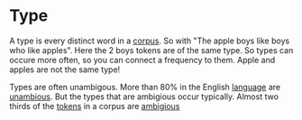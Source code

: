 # Type
A type is every distinct word in a [corpus](Corpus.md). So with "The apple boys like boys who like apples". Here the 2 boys tokens are of the same type. So types can occure more often, so you can connect a frequency to them. Apple and apples are not the same type! 

Types are often unambigous. More than 80% in the English [language](Languages.md) are [unambious](Ambiguity.md). But the types that are ambigious occur typically. Almost two thirds of the [tokens](Token.md) in a corpus are [ambigious](Ambiguity.md)